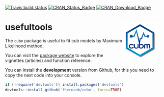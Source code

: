 [![Travis build status](https://travis-ci.org/fhernanb/cubm.svg?branch=master)](https://travis-ci.org/fhernanb/cubm)
[![CRAN\_Status\_Badge](http://www.r-pkg.org/badges/version-ago/cubm)](https://cran.r-project.org/package=cubm)
[![CRAN\_Download\_Badge](http://cranlogs.r-pkg.org/badges/cubm)](https://cran.r-project.org/package=cubm) 


# usefultools <img src="man/figures/logo.png" align="right" alt="" width="120" />

The `cubm` package is useful to fit cub models by Maximum Likelihood method.

You can visit the [package website](https://fhernanb.github.io/cubm/index.html) to explore the vignettes (articles) and function reference. 

You can install the **development** version from Github, for this you need to copy the next code into your console.

```r
if (!require('devtools')) install.packages('devtools')  
devtools::install_github('fhernanb/cubm', force=TRUE)
```

